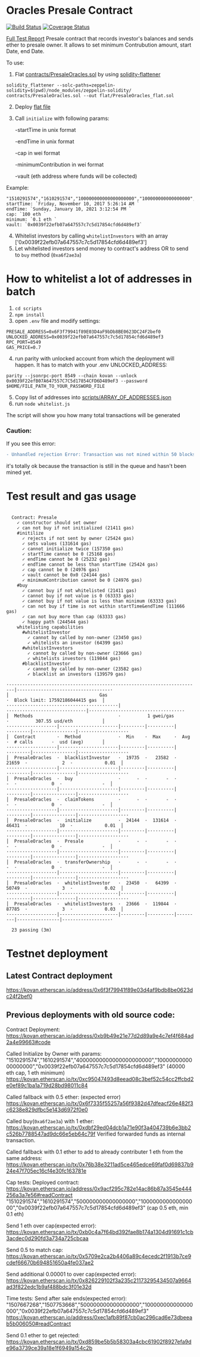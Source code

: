 # Oracles Presale Contract
[![Build Status](https://travis-ci.org/rstormsf/oracles-presale.svg?branch=master)](https://travis-ci.org/rstormsf/oracles-presale)
[![Coverage Status](https://coveralls.io/repos/github/rstormsf/oracles-presale/badge.svg?branch=master)](https://coveralls.io/github/rstormsf/oracles-presale?branch=master)

[Full Test Report](https://rstormsf.github.io/oracles-presale/mochawesome.html)
Presale contract that records investor's balances and sends ether to presale owner.
It allows to set minimum Contrubution amount, start Date, end Date.

To use:
1. Flat [contracts/PresaleOracles.sol](contracts/PresaleOracles.sol) by using [solidity-flattener](https://github.com/BlockCatIO/solidity-flattener)
```
solidity_flattener --solc-paths=zeppelin-solidity=$(pwd)/node_modules/zeppelin-solidity/ contracts/PresaleOracles.sol --out flat/PresaleOracles_flat.sol
```
2. Deploy [flat file](flat/PresaleOracles_flat.sol)
3. Call `initialize` with following params:

    -startTime in unix format 

    -endTime in unix format 

    -cap in wei format 

    -minimumContribution in wei format

    -vault (eth address where funds will be collected) 
    
Example: 

    "1510291574","1610291574","100000000000000000000","100000000000000000","0x0039f22efb07a647557c7c5d17854cfd6d489ef3"
    startTime: `Friday, November 10, 2017 5:26:14 AM `
    endTime: `Sunday, January 10, 2021 3:12:54 PM `
    cap: `100 eth `
    minimum: `0.1 eth `
    vault: `0x0039f22efb07a647557c7c5d17854cfd6d489ef3`
4. Whitelist investors by calling `whitelistInvestors` with an array ['0x0039f22efb07a647557c7c5d17854cfd6d489ef3']
5. Let whitelisted investors send money to contract's address OR to send to `buy` method (`0xa6f2ae3a`)

# How to whitelist a lot of addresses in batch
1. `cd scripts`
2. `npm install`
3. open `.env` file and modify settings:
```
PRESALE_ADDRESS=0x6F3f79941f89E03D4aF9bDb8BE0623DC24F2bef0
UNLOCKED_ADDRESS=0x0039f22efb07a647557c7c5d17854cfd6d489ef3
RPC_PORT=8549
GAS_PRICE=0.7
```
4. run parity with unlocked account from which the deployment will happen. It has to match with your .env UNLOCKED_ADDRESS:
```
parity --jsonrpc-port 8549 --chain kovan --unlock 0x0039F22efB07A647557C7C5d17854CFD6D489eF3 --password $HOME/FILE_PATH_TO_YOUR_PASSWORD_FILE
```
5. Copy list of addresses into [scripts/ARRAY_OF_ADDRESSES.json](scripts/ARRAY_OF_ADDRESSES.json)
6. run `node whitelist.js`

The script will show you how many total transactions will be generated

### Caution:
If you see this error:
```diff
- Unhandled rejection Error: Transaction was not mined within 50 blocks, please make sure your transaction was properly send. Be aware that it might still be mined!
```
it's totally ok because the transaction is still in the queue and hasn't been mined yet.

# Test result and gas usage
```

  Contract: Presale
    ✓ constructor should set owner
    ✓ can not buy if not initialized (21411 gas)
    #initilize
      ✓ rejects if not sent by owner (25424 gas)
      ✓ sets values (131614 gas)
      ✓ cannot initialize twice (157350 gas)
      ✓ startTime cannot be 0 (25168 gas)
      ✓ endTime cannot be 0 (25232 gas)
      ✓ endTime cannot be less than startTime (25424 gas)
      ✓ cap cannot be 0 (24976 gas)
      ✓ vault cannot be 0x0 (24144 gas)
      ✓ minimumContribution cannot be 0 (24976 gas)
    #buy
      ✓ cannot buy if not whitelisted (21411 gas)
      ✓ cannot buy if not value is 0 (63333 gas)
      ✓ cannot buy if not value is less than minimum (63333 gas)
      ✓ can not buy if time is not within startTime&endTime (111666 gas)
      ✓ can not buy more than cap (63333 gas)
      ✓ happy path (244544 gas)
    whitelisting capabilities
      #whitelistInvestor
        ✓ cannot by called by non-owner (23450 gas)
        ✓ whitelists an investor (64399 gas)
      #whitelistInvestors
        ✓ cannot by called by non-owner (23666 gas)
        ✓ whitelists investors (119844 gas)
      #blacklistInvestor
        ✓ cannot by called by non-owner (23582 gas)
        ✓ blacklist an investors (139579 gas)

·------------------------------------------------------------------------|-----------------------------------·
│                                  Gas                                   ·  Block limit: 17592186044415 gas  │
··········································|······························|····································
│  Methods                                ·          1 gwei/gas          ·          307.55 usd/eth           │
···················|······················|·········|··········|·········|················|···················
│  Contract        ·  Method              ·  Min    ·  Max     ·  Avg    ·  # calls       ·  usd (avg)       │
···················|······················|·········|··········|·········|················|···················
│  PresaleOracles  ·  blacklistInvestor   ·  19735  ·   23582  ·  21659  ·             2  ·            0.01  │
···················|······················|·········|··········|·········|················|···················
│  PresaleOracles  ·  buy                 ·      -  ·       -  ·      -  ·             0  ·               -  │
···················|······················|·········|··········|·········|················|···················
│  PresaleOracles  ·  claimTokens         ·      -  ·       -  ·      -  ·             0  ·               -  │
···················|······················|·········|··········|·········|················|···················
│  PresaleOracles  ·  initialize          ·  24144  ·  131614  ·  46431  ·            10  ·            0.01  │
···················|······················|·········|··········|·········|················|···················
│  PresaleOracles  ·  Presale             ·      -  ·       -  ·      -  ·             0  ·               -  │
···················|······················|·········|··········|·········|················|···················
│  PresaleOracles  ·  transferOwnership   ·      -  ·       -  ·      -  ·             0  ·               -  │
···················|······················|·········|··········|·········|················|···················
│  PresaleOracles  ·  whitelistInvestor   ·  23450  ·   64399  ·  50749  ·             3  ·            0.02  │
···················|······················|·········|··········|·········|················|···················
│  PresaleOracles  ·  whitelistInvestors  ·  23666  ·  119844  ·  87785  ·             3  ·            0.03  │
·------------------|----------------------|---------|----------|---------|----------------|------------------·

  23 passing (3m)
```
# Testnet deployment

## Latest Contract deployment
https://kovan.etherscan.io/address/0x6f3f79941f89e03d4af9bdb8be0623dc24f2bef0


## Previous deployments with old source code:

Contract Deployment: https://kovan.etherscan.io/address/0xb9b49e21e77d2d89a9e4c7ef4f684ad2a4e99663#code

Called Initialize by Owner with params: 
"1510291574","1610291574","40000000000000000000000","1000000000000000000","0x0039f22efb07a647557c7c5d17854cfd6d489ef3"
(40000 eth cap, 1 eth minimum)
https://kovan.etherscan.io/tx/0xc95047493d8eead08c3bef52c54cc2ffcbd2e0ef89c1ba1a719d28bd98011c84

Called fallback with 0.5 ether: (expected error)
https://kovan.etherscan.io/tx/0x6f7335f55257a56f9382d47dfeacf26e482f3c6238e829dfbc5e143d6972f0e0

Called buy(`0xa6f2ae3a`) with 1 ether:
https://kovan.etherscan.io/tx/0xdbf29ed04dcb1a71e90f3a404739b6e3bb2c526b7788547ad9dc66e5eb64c79f
Verified forwarded funds as internal transaction.

Called fallback with 0.1 ether to add to already contributer 1 eth from the same address:
https://kovan.etherscan.io/tx/0x76b38e3211ad5ce465edce69faf0d69837b924e47f705ec16cf4e30fc163781e

Cap tests:
Deployed contract: https://kovan.etherscan.io/address/0x9acf295c782e14ac86b87a3545e444256a3a7e56#readContract
"1510291574","1610291574","500000000000000000","100000000000000000","0x0039f22efb07a647557c7c5d17854cfd6d489ef3"
(cap 0.5 eth, min 0.1 eth)

Send 1 eth over cap(expected error):
https://kovan.etherscan.io/tx/0xb0c4a7f64bd392fae8b174a1304d91691c1cb3acdec0d290fd3a734a725cbcaa

Send 0.5 to match cap:
https://kovan.etherscan.io/tx/0x5709e2ca2b4406a89c4ecedc2f1913b7ce9cdef66670b694851650a4fe037ae2

Send additional 0.00001 to over cap(expected error):
https://kovan.etherscan.io/tx/0x826229102f3a235c21173295434507a9664ad3f822edc1b9af488bdc3f01e32d

Time tests:
Send after sale ends(expected error):
"1507667268","1507753668","500000000000000000","100000000000000000","0x0039f22efb07a647557c7c5d17854cfd6d489ef3"
https://kovan.etherscan.io/address/0xec1afb89f87cb0ac296cad6e73dbeeab5b006050#readContract

Send 0.1 ether to get rejected:
https://kovan.etherscan.io/tx/0xd859be5b5b58303a4cbc61902f8927efa9de96a3739ce39a18e1f6949a154c2b
